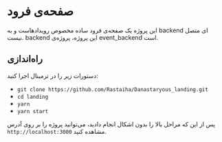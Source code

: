 # صفحه‌ی فرود
این پروژه یک صفحه‌ی فرود ساده مخصوص رویدادهاست و به backend ای متصل نیست. backend این پروژه، پروژه‌ی event_backend است.

## راه‌اندازی
دستورات زیر را در ترمینال اجرا کنید:
- `git clone https://github.com/Rastaiha/Danastaryous_landing.git`
- `cd landing`
- `yarn`
- `yarn start`

پس از این که مراحل بالا را بدون اشکال انجام دادید، می‌توانید پروژه را بر روی آدرس `http://localhost:3000` مشاهده کنید. 
